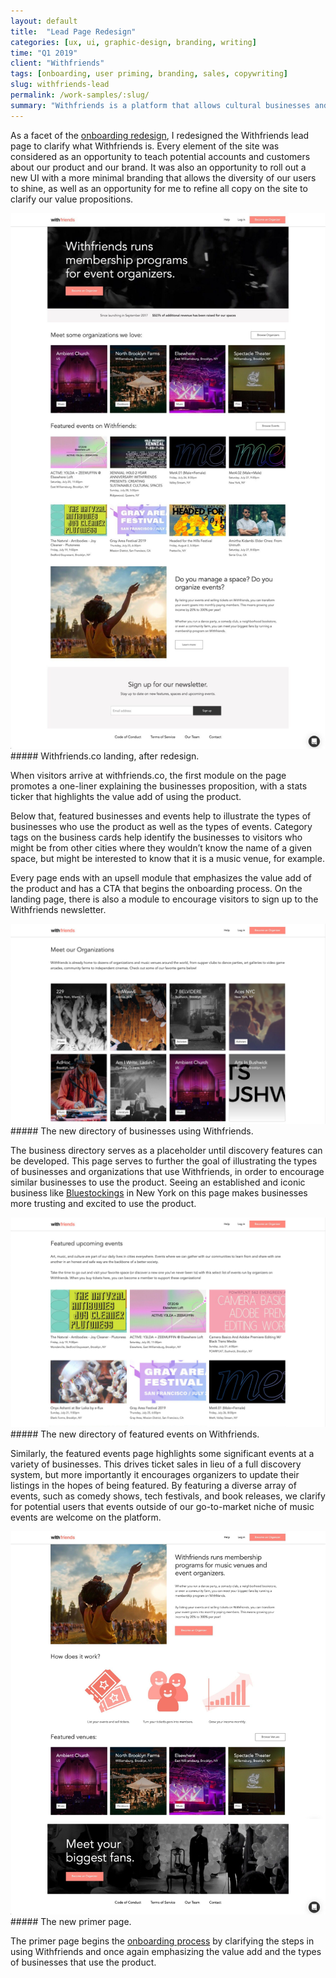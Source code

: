 ```yaml
---
layout: default
title:  "Lead Page Redesign"
categories: [ux, ui, graphic-design, branding, writing]
time: "Q1 2019"
client: "Withfriends"
tags: [onboarding, user priming, branding, sales, copywriting]
slug: withfriends-lead
permalink: /work-samples/:slug/
summary: "Withfriends is a platform that allows cultural businesses and organizations to sell memberships. During Y Combinator, I redesigned our lead page to reduce sales costs and increase successful account signups."
---
```


As a facet of the [onboarding redesign](/work-samples/withfriends-onboarding/), I redesigned the Withfriends lead page to clarify what Withfriends is. Every element of the site was considered as an opportunity to teach potential accounts and customers about our product and our brand. It was also an opportunity to roll out a new UI with a more minimal branding that allows the diversity of our users to shine, as well as an opportunity for me to refine all copy on the site to clarify our value propositions.

<div class="device border-frame"><a href="#" data-featherlight="/assets/images/posts/wflead-landing.jpg"><img src="/assets/images/posts/wflead-landing.jpg" alt="Withfriends.co landing, after redesign." title="Withfriends.co landing, after redesign." class="device-interior"></a></div>
##### Withfriends.co landing, after redesign.

When visitors arrive at withfriends.co, the first module on the page promotes a one-liner explaining the businesses proposition, with a stats ticker that highlights the value add of using the product. 

Below that, featured businesses and events help to illustrate the types of businesses who use the product as well as the types of events. Category tags on the business cards help identify the businesses to visitors who might be from other cities where they wouldn’t know the name of a given space, but might be interested to know that it is a music venue, for example.

Every page ends with an upsell module that emphasizes the value add of the product and has a CTA that begins the onboarding process. On the landing page, there is also a module to encourage visitors to sign up to the Withfriends newsletter.

<div class="device border-desktop"><a href="#" data-featherlight="/assets/images/posts/wflead-organizers.jpg"><img src="/assets/images/posts/wflead-organizers.jpg" alt="The new directory of businesses using Withfriends." title="The new directory of businesses using Withfriends." class="device-interior"></a></div>
##### The new directory of businesses using Withfriends.

The business directory serves as a placeholder until discovery features can be developed. This page serves to further the goal of illustrating the types of businesses and organizations that use Withfriends, in order to encourage similar businesses to use the product. Seeing an established and iconic business like [Bluestockings](https://withfriends.co/bluestockings) in New York on this page makes businesses more trusting and excited to use the product.

<div class="device border-desktop"><a href="#" data-featherlight="/assets/images/posts/wflead-events.jpg"><img src="/assets/images/posts/wflead-events.jpg" alt="The new directory of featured events on Withfriends." title="The new directory of featured events on Withfriends." class="device-interior"></a></div>
##### The new directory of featured events on Withfriends.

Similarly, the featured events page highlights some significant events at a variety of businesses. This drives ticket sales in lieu of a full discovery system, but more importantly it encourages organizers to update their listings in the hopes of being featured. By featuring a diverse array of events, such as comedy shows, tech festivals, and book releases, we clarify for potential users that events outside of our go-to-market niche of music events are welcome on the platform.

<div class="device border-frame"><a href="#" data-featherlight="/assets/images/posts/wflead-primer.jpg"><img src="/assets/images/posts/wflead-primer.jpg" alt="The new primer page." title="The new primer page." class="device-interior"></a></div>
##### The new primer page.

The primer page begins the [onboarding process](/work-samples/withfriends-onboarding/) by clarifying the steps in using Withfriends and once again emphasizing the value add and the types of businesses that use the product. 